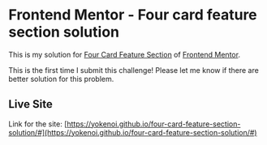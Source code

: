 # Frontend Mentor - Four card feature section solution

This is my solution for [Four Card Feature Section](https://www.frontendmentor.io/challenges/four-card-feature-section-weK1eFYK/) of [Frontend Mentor](https://www.frontendmentor.io/).

This is the first time I submit this challenge! Please let me know if there are better solution for this problem. 

## Live Site
Link for the site: [https://yokenoi.github.io/four-card-feature-section-solution/#](https://yokenoi.github.io/four-card-feature-section-solution/#)